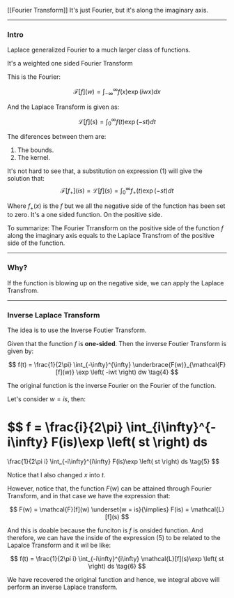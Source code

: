 [[Fourier Transform]]
It's just Fourier, but it's along the imaginary axis. 

---

### **Intro**

Laplace generalized Fourier to a much larger class of functions. 

It's a weighted one sided Fourier Transform 

This is the Fourier: 

$$
\mathcal{F}[f](w) = \int_{-\infty}^{\infty} 
    f(x)\exp \left(
    iwx
    \right)
dx
\tag{1}
$$

And the Laplace Transform is given as: 

$$
\mathcal{L}[f](s) = 
    \int_{0}^{\infty} 
        f(t)
        \exp \left(
        -st
        \right)
    dt
\tag{2}
$$

The diferences between them are: 
1. The bounds. 
2. The kernel. 

It's not hard to see that, a substitution on expression (1) will give the solution that: 
$$
\mathcal{F}[f_+](is) = 
\mathcal{L}[f](s) =
\int_{0}^{\infty} 
    f_+(t)\exp \left(
    -st
    \right)
dt
\tag{3}
$$

Where $f_+(x)$ is the $f$ but we all the negative side of the function has been set to zero. It's a one sided function. On the positive side. 

To summarize: The Fourier Trransform on the positive side of the function $f$ along the imaginary axis equals to the Laplace Transfrom of the positive side of the function. 

---
### **Why**?

If the function is blowing up on the negative side, we can apply the Laplace Transfrom. 

---
### **Inverse Laplace Transform**

The idea is to use the Inverse Foutier Transform. 

Given that the function $f$ is **one-sided**. Then the inverse Foutier Transform is given by: 

$$
f(t) = 
\frac{1}{2\pi}
\int_{-\infty}^{\infty} 
    \underbrace{F(w)}_{\mathcal{F}[f](w)}
    \exp \left(
        -iwt
    \right)
dw
\tag{4}
$$

The original function is the inverse Fourier on the Fourier of the function. 

Let's consider $w = is$, then: 

$$
f = 
\frac{i}{2\pi}
\int_{i\infty}^{-i\infty} 
    F(is)\exp \left(
        st
    \right)
ds
=
\frac{1}{2\pi i}
\int_{-i\infty}^{i\infty} 
    F(is)\exp \left(
        st
    \right)
ds
\tag{5}
$$

Notice that I also changed $x$ into $t$.  


However, notice that, the function $F(w)$ can be attained through Fourier Transform, and in that case we have the expression that:

$$
F(w) = \mathcal{F}[f](w) \underset{w = is}{\implies} F(is) = \mathcal{L}[f](s)
$$

And this is doable because the funciton is $f$ is onsided function. And therefore, we can have the inside of the expression (5) to be related to the Lapalce Transform and it wil be like: 

$$
f(t) = 
\frac{1}{2\pi i}
\int_{-i\infty}^{i\infty} 
   \mathcal{L}[f](s)\exp \left(
        st
    \right)
ds
\tag{6}
$$

We have recovered the original function and hence, we integral above will perform an inverse Laplace transform. 




